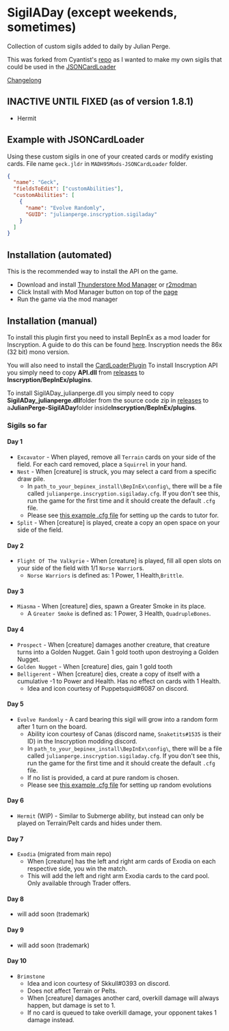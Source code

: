 # SigilADay (except weekends, sometimes)

Collection of custom sigils added to daily by Julian Perge.

This was forked from Cyantist's [repo](https://github.com/ScottWilson0903/SigilADay/) as I wanted to make my own sigils that could be used in the [JSONCardLoader](https://github.com/MADH95/JSONLoaderPlugin)

[Changelong](https://github.com/julian-perge/SigilADay/blob/main/CHANGELOG.md)

## INACTIVE UNTIL FIXED (as of version 1.8.1)

- Hermit

## Example with JSONCardLoader

Using these custom sigils in one of your created cards or modify existing cards.
File name `geck.jldr` in `MADH95Mods-JSONCardLoader` folder.

```json
{
  "name": "Geck",
  "fieldsToEdit": ["customAbilities"],
  "customAbilities": [
    {
      "name": "Evolve Randomly",
      "GUID": "julianperge.inscryption.sigiladay"
    }
  ]
}
```

## Installation (automated)

This is the recommended way to install the API on the game.

- Download and install [Thunderstore Mod Manager](https://www.overwolf.com/app/Thunderstore-Thunderstore_Mod_Manager) or [r2modman](https://timberborn.thunderstore.io/package/ebkr/r2modman/)
- Click Install with Mod Manager button on top of the [page](https://inscryption.thunderstore.io/package/Cyantist/SigilADay/)
- Run the game via the mod manager

## Installation (manual)

To install this plugin first you need to install BepInEx as a mod loader for Inscryption. A guide to do this can be found [here](https://docs.bepinex.dev/articles/user_guide/installation/index.html#where-to-download-bepinex). Inscryption needs the 86x (32 bit) mono version.

You will also need to install the [CardLoaderPlugin](https://github.com/ScottWilson0903/InscryptionAPI)
To install Inscryption API you simply need to copy **API.dll** from [releases](https://github.com/ScottWilson0903/InscryptionAPI/releases) to **Inscryption/BepInEx/plugins**.

To install SigilADay_julianperge.dll you simply need to copy **SigilADay_julianperge.dll**folder from the source code zip in [releases](https://github.com/julian-perge/SigilADay/releases) to a**JulianPerge-SigilADay**folder inside**Inscryption/BepInEx/plugins**.

### Sigils so far

#### Day 1

- `Excavator` - When played, remove all `Terrain` cards on your side of the field. For each card removed, place a `Squirrel` in your hand.
- `Nest` - When [creature] is struck, you may select a card from a specific draw pile.
  - In `path_to_your_bepinex_install\BepInEx\config\`, there will be a file called `julianperge.inscryption.sigiladay.cfg`. If you don't see this, run the game for the first time and it should create the default `.cfg` file.
  - Please see [this example .cfg file](https://github.com/julian-perge/SigilADay/blob/main/Examples/julianperge.inscryption.sigiladay.cfg) for setting up the cards to tutor for.
- `Split` - When [creature] is played, create a copy an open space on your side of the field.

#### Day 2

- `Flight Of The Valkyrie` - When [creature] is played, fill all open slots on your side of the field with 1/1 `Norse Warrior`s.
  - `Norse Warriors` is defined as: 1 Power, 1 Health,`Brittle`.

#### Day 3

- `Miasma` - When [creature] dies, spawn a Greater Smoke in its place.
  - A `Greater Smoke` is defined as: 1 Power, 3 Health, `QuadrupleBones`.

#### Day 4

- `Prospect` - When [creature] damages another creature, that creature turns into a Golden Nugget. Gain 1 gold tooth upon destroying a Golden Nugget.
- `Golden Nugget` - When [creature] dies, gain 1 gold tooth
- `Belligerent` - When [creature] dies, create a copy of itself with a cumulative -1 to Power and Health. Has no effect on cards with 1 Health.
  - Idea and icon courtesy of Puppetsquid#6087 on discord.

#### Day 5

- `Evolve Randomly` - A card bearing this sigil will grow into a random form after 1 turn on the board.
  - Ability icon courtesy of Canas (discord name, `Snaketits#1535` is their ID) in the Inscryption modding discord.
  - In `path_to_your_bepinex_install\BepInEx\config\`, there will be a file called `julianperge.inscryption.sigiladay.cfg`. If you don't see this, run the game for the first time and it should create the default `.cfg` file.
  - If no list is provided, a card at pure random is chosen.
  - Please see [this example .cfg file](https://github.com/julian-perge/SigilADay/blob/main/Examples/julianperge.inscryption.sigiladay.cfg) for setting up random evolutions

#### Day 6

- `Hermit` (WIP) - Similar to Submerge ability, but instead can only be played on Terrain/Pelt cards and hides under them.

#### Day 7

- `Exodia` (migrated from main repo)
  - When [creature] has the left and right arm cards of Exodia on each respective side, you win the match.
  - This will add the left and right arm Exodia cards to the card pool. Only available through Trader offers.

#### Day 8

- will add soon (trademark)

#### Day 9

- will add soon (trademark)

#### Day 10

- `Brimstone`
  - Idea and icon courtesy of Skkull#0393 on discord.
  - Does not affect Terrain or Pelts.
  - When [creature] damages another card, overkill damage will always happen, but damage is set to 1.
  - If no card is queued to take overkill damage, your opponent takes 1 damage instead.
